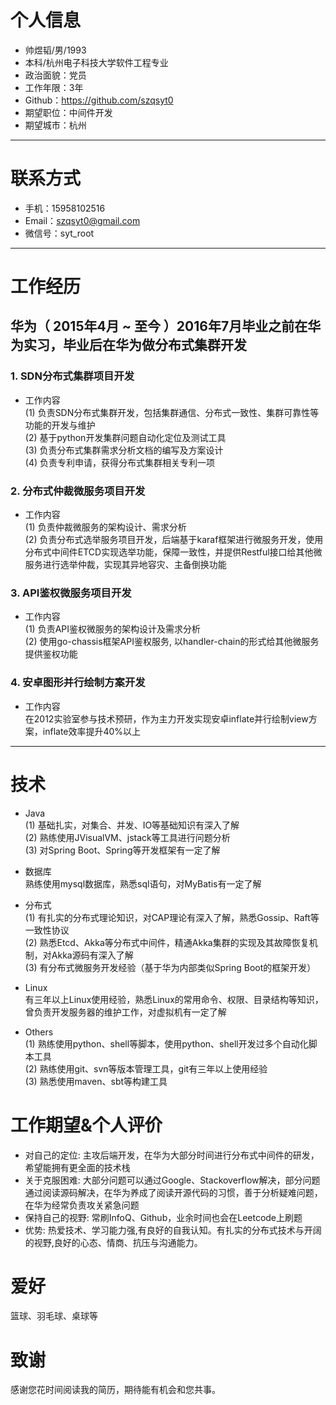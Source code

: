 # 个人信息

 - 帅煜韬/男/1993   
 - 本科/杭州电子科技大学软件工程专业  
 - 政治面貌：党员     
 - 工作年限：3年   
 - Github：https://github.com/szqsyt0   
 - 期望职位：中间件开发  
 - 期望城市：杭州  

---

# 联系方式

- 手机：15958102516
- Email：szqsyt0@gmail.com
- 微信号：syt_root

---

# 工作经历

## 华为（ 2015年4月 ~ 至今 ）2016年7月毕业之前在华为实习，毕业后在华为做分布式集群开发

### 1. SDN分布式集群项目开发
- 工作内容          
(1) 负责SDN分布式集群开发，包括集群通信、分布式一致性、集群可靠性等功能的开发与维护  
(2) 基于python开发集群问题自动化定位及测试工具   
(3) 负责分布式集群需求分析文档的编写及方案设计    
(4) 负责专利申请，获得分布式集群相关专利一项

### 2. 分布式仲裁微服务项目开发
- 工作内容             
(1) 负责仲裁微服务的架构设计、需求分析  
(2) 负责分布式选举服务项目开发，后端基于karaf框架进行微服务开发，使用分布式中间件ETCD实现选举功能，保障一致性，并提供Restful接口给其他微服务进行选举仲裁，实现其异地容灾、主备倒换功能

### 3. API鉴权微服务项目开发     
- 工作内容   
(1) 负责API鉴权微服务的架构设计及需求分析   
(2) 使用go-chassis框架API鉴权服务, 以handler-chain的形式给其他微服务提供鉴权功能   

### 4. 安卓图形并行绘制方案开发
- 工作内容           
在2012实验室参与技术预研，作为主力开发实现安卓inflate并行绘制view方案，inflate效率提升40%以上

---

# 技术
- Java       
(1) 基础扎实，对集合、并发、IO等基础知识有深入了解            
(2) 熟练使用JVisualVM、jstack等工具进行问题分析   
(3) 对Spring Boot、Spring等开发框架有一定了解   

- 数据库   
熟练使用mysql数据库，熟悉sql语句，对MyBatis有一定了解   

- 分布式            
(1) 有扎实的分布式理论知识，对CAP理论有深入了解，熟悉Gossip、Raft等一致性协议       
(2) 熟悉Etcd、Akka等分布式中间件，精通Akka集群的实现及其故障恢复机制，对Akka源码有深入了解   
(3) 有分布式微服务开发经验（基于华为内部类似Spring Boot的框架开发）  

- Linux           
有三年以上Linux使用经验，熟悉Linux的常用命令、权限、目录结构等知识，曾负责开发服务器的维护工作，对虚拟机有一定了解

- Others         
(1) 熟练使用python、shell等脚本，使用python、shell开发过多个自动化脚本工具       
(2) 熟练使用git、svn等版本管理工具，git有三年以上使用经验         
(3) 熟悉使用maven、sbt等构建工具    

# 工作期望&个人评价
- 对自己的定位: 主攻后端开发，在华为大部分时间进行分布式中间件的研发，希望能拥有更全面的技术栈
- 关于克服困难: 大部分问题可以通过Google、Stackoverflow解决，部分问题通过阅读源码解决，在华为养成了阅读开源代码的习惯，善于分析疑难问题，在华为经常负责攻关紧急问题
- 保持自己的视野: 常刷InfoQ、Github，业余时间也会在Leetcode上刷题
- 优势: 热爱技术、学习能力强,有良好的自我认知。有扎实的分布式技术与开阔的视野,良好的心态、情商、抗压与沟通能力。

# 爱好
篮球、羽毛球、桌球等

# 致谢
感谢您花时间阅读我的简历，期待能有机会和您共事。
